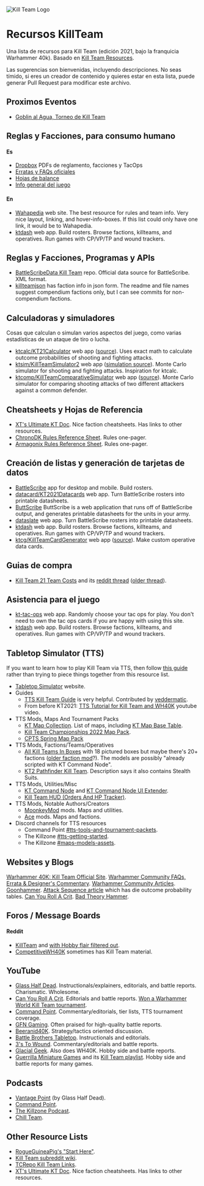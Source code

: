 ![Kill Team Logo](https://polk.armymwr.com/application/files/3616/6359/7478/Screen_Shot_2022-09-19_at_9.24.09_AM.png)

# Recursos KillTeam
Una lista de recursos para Kill Team (edición 2021, bajo la franquicia Warhammer 40k). Basado en [Kill Team Resources](https://github.com/jmegner/KillTeamResources).

Las sugerencias son bienvenidas, incluyendo descripciones. No seas tímido, si eres un creador de contenido y quieres estar en esta lista, puede generar Pull Request para modificar este archivo. 

## Proximos Eventos
- [Goblin al Agua, Torneo de Kill Team](https://docs.google.com/document/d/1OzqsuHwolR9n4CRu64_IpyxXsWiBGIft)

## Reglas y Facciones, para consumo humano

#### Es
- [Dropbox](https://www.dropbox.com/sh/fjbigqwzwabvvt0/AABQqyCG35JjqHUvRrIDVH55a?dl=0) PDFs de reglamento, facciones y TacOps
- [Erratas y FAQs oficiales](https://www.warhammer-community.com/faqs/#kill-team)
- [Hojas de balance]( https://www.warhammer-community.com/downloads/#kill-team )
- [Info general del juego](https://www.figma.com/proto/afDDLj18Fz4vbwQc3jw0TF/Index?page-id=0%3A1&node-id=2%3A3&viewport=349%2C48%2C1.37&scaling=scale-down-width)

#### En
- [Wahapedia](https://wahapedia.ru/kill-team2/the-rules/introduction/) web site.  The best resource for rules and team info.  Very nice layout, linking, and hover-info-boxes. If this list could only have one link, it would be to Wahapedia.
- [ktdash](https://ktdash.app/) web app.  Build rosters. Browse factions, killteams, and operatives. Run games with CP/VP/TP and wound trackers.


## Reglas y Facciones, Programas y APIs

- [BattleScribeData Kill Team](https://github.com/BSData/wh40k-killteam) repo.  Official data source for BattleScribe.  XML format.
- [killteamjson](https://github.com/vjosset/killteamjson) has faction info in json form.  The readme and file names suggest compendium factions only, but I can see commits for non-compendium factions.


## Calculadoras y simuladores

Cosas que calculan o simulan varios aspectos del juego, como varias estadísticas de un ataque de tiro o lucha.

- [ktcalc/KT21Calculator](https://jmegner.github.io/KT21Calculator/) web app ([source](https://github.com/jmegner/KT21Calculator)).  Uses exact math to calculate outcome probabilities of shooting and fighting attacks.
- [ktsim/KillTeamSimulator2](http://kt2.doit-cms.ru/) web app ([simulation source](https://github.com/ramainen/godicepool)).  Monte Carlo simulator for shooting and fighting attacks.  Inspiration for ktcalc.
- [ktcomp/KillTeamComparativeSimulator](https://denampavel.shinyapps.io/KTSim/) web app ([source](https://github.com/DenamPavel/KillTeamSim)).  Monte Carlo simulator for comparing shooting attacks of two different attackers against a common defender.

## Cheatsheets y Hojas de Referencia

- [XT's Ultimate KT Doc](https://docs.google.com/document/d/1wAl4sNYcqybYCYANLbLFYbXuvRfp1PNPGlzr_YGWvtY).  Nice faction cheatsheets.  Has links to other resources.
- [ChronoDK Rules Reference Sheet](https://drive.google.com/file/d/1kgToAvu_TXRmAQIA1kkdLKih4rCJOE6u). Rules one-pager.
- [Armagonix Rules Reference Sheet](https://www.reddit.com/r/killteam/comments/pck4o4/after_some_playtesting_i_have_improved_my_kt21/).  Rules one-pager.

## Creación de listas y generación de tarjetas de datos

- [BattleScribe](https://www.battlescribe.net/) app for desktop and mobile.  Build rosters.
- [datacard/KT2021Datacards](https://datacard.app/) web app.  Turn BattleScribe rosters into printable datasheets.
- [ButtScribe](https://buttscri.be/) ButtScribe is a web application that runs off of BattleScribe output, and generates printable datasheets for the units in your army. 
- [dataslate](https://dataslate.rocks/) web app.  Turn BattleScribe rosters into printable datasheets.
- [ktdash](https://ktdash.app/) web app.  Build rosters. Browse factions, killteams, and operatives. Run games with CP/VP/TP and wound trackers.
- [ktcg/KillTeamCardGenerator](https://ktcg.netlify.app/) web app ([source](https://github.com/magralol/ktcg)).  Make custom operative data cards.

## Guias de compra

* [Kill Team 21 Team Costs](https://docs.google.com/spreadsheets/d/1FyS0Z4h1s2IicJ-riH696Sf58-DYIzz0-qf7YPlZ2GI) and its [reddit thread](https://www.reddit.com/r/killteam/comments/py9hz4/kt_min_team_costs_by_faction_updated_with_gbp/) ([older thread](https://www.reddit.com/r/killteam/comments/pafol0/how_much_does_it_cost_to_get_into_kt21_version_11/)).

## Asistencia para el juego

* [kt-tac-ops](https://kt-tac-ops.com/) web app.  Randomly choose your tac ops for play.  You don't need to own the tac ops cards if you are happy with using this site.
* [ktdash](https://ktdash.app/) web app.  Build rosters. Browse factions, killteams, and operatives. Run games with CP/VP/TP and wound trackers.

## Tabletop Simulator (TTS)

If you want to learn how to play Kill Team via TTS, then follow [this guide](TTS-Beginners-guide.md) rather than trying to piece things together from this resource list.

* [Tabletop Simulator](https://www.tabletopsimulator.com/) website.
* Guides
  * [TTS Kill Team Guide](TTS-Beginners-guide.md) is very helpful.  Contributed by [veddermatic](https://github.com/veddermatic).
  * From before KT2021: [TTS Tutorial for Kill Team and WH40K](https://www.youtube.com/watch?v=eXdofSlE4jQ) youtube video.
* TTS Mods, Maps And Tournament Packs
    * [KT Map Collection](https://steamcommunity.com/sharedfiles/filedetails/?id=2577079549).  List of maps, including [KT Map Base Table](https://steamcommunity.com/sharedfiles/filedetails/?id=2574389665).
    * [Kill Team Championships 2022 Map Pack](https://steamcommunity.com/sharedfiles/filedetails/?id=2704352000).
    * [CPTS Spring Map Pack](https://steamcommunity.com/workshop/filedetails/?id=2780116850)
* TTS Mods, Factions/Teams/Operatives
  * [All Kill Teams In Boxes](https://steamcommunity.com/sharedfiles/filedetails/?id=2699529917) with 18 pictured boxes but maybe there's 20+ factions ([older faction mod](https://steamcommunity.com/sharedfiles/filedetails/?id=2646420609)?).  The models are possibly "already scripted with KT Command Node".
  * [KT2 Pathfinder Kill Team](https://steamcommunity.com/sharedfiles/filedetails/?id=2736837891).  Description says it also contains Stealth Suits.
* TTS Mods, Utilities/Misc
  * [KT Command Node](https://steamcommunity.com/sharedfiles/filedetails/?id=2614731381) and [KT Command Node UI Extender](https://steamcommunity.com/sharedfiles/filedetails/?id=2722788048).
  * [Kill Team HUD (Orders And HP Tracker)](https://steamcommunity.com/sharedfiles/filedetails/?id=2603448117).
* TTS Mods, Notable Authors/Creators
  * [MoonkeyMod](https://steamcommunity.com/id/moonkey2010/myworkshopfiles) mods.  Maps and utilities.
  * [Ace](https://steamcommunity.com/id/MFGDalas/myworkshopfiles/) mods.  Maps and factions.
* Discord channels for TTS resources
  * Command Point [#tts-tools-and-tournament-packets](https://discord.com/channels/693216170194501704/706513732658003971).
  * The Killzone [#tts-getting-started](https://discord.com/channels/632812643912253450/889632529617944576).
  * The Killzone [#maps-models-assets](https://discord.com/channels/632812643912253450/879091516289740840).

## Websites y Blogs

[Warhammer 40K: Kill Team Official Site](https://warhammer40000.com/kill-team/).
[Warhammer Community FAQs, Errata & Designer's Commentary](https://www.warhammer-community.com/faqs/#kill-team).
[Warhammer Community Articles](https://www.warhammer-community.com/en-us/kill-team/).
[Goonhammer](https://www.goonhammer.com/tag/kill-team/).
[Attack Sequence article](https://www.goonhammer.com/hammer-of-math-kill-team-attack-sequence/) which has die outcome probability tables.
[Can You Roll A Crit](https://canyourollacrit.com/tag/kill-team/).
[Bad Theory Hammer](https://badtheoryhammer.blogspot.com/).

## Foros / Message Boards

#### Reddit
- [KillTeam](https://www.reddit.com/r/killteam/) and [with Hobby flair filtered out](https://www.reddit.com/r/KillTeam/search/?q=(NOT%20flair%3A%27Hobby%27)&restrict_sr=1&sort=new).  
- [CompetitiveWH40K](https://www.reddit.com/r/CompetitiveWH40k/) sometimes has Kill Team material.

## YouTube

- [Glass Half Dead](https://www.youtube.com/channel/UCh0xW4bNI1A9DePS8BY_gug).  Instructionals/explainers, editorials, and battle reports.  Charismatic. Wholesome.
- [Can You Roll A Crit](https://www.youtube.com/c/CanYouRollaCrit).  Editorials and battle reports.  [Won a Warhammer World Kill Team tournament](https://canyourollacrit.com/2021/10/28/warhammer-world-kill-team-october-2021-event-review/).
- [Command Point](https://www.youtube.com/c/CommandPoint). Commentary/editorials, tier lists, TTS tournament coverage.
- [GFN Gaming](https://www.youtube.com/c/GFNGaming).  Often praised for high-quality battle reports.
- [Beeranid40K](https://www.youtube.com/c/BEERANID40k).  Strategy/tactics oriented discussion.
- [Battle Brothers Tabletop](https://www.youtube.com/channel/UCsGpI8Wp6rrHEewoWELV0jg).  Instructionals and editorials.
- [3's To Wound](https://www.youtube.com/c/3StoWound).  Commentary/editorials and battle reports.
- [Glacial Geek](https://www.youtube.com/c/TheGlacialGeek).  Also does WH40K.  Hobby side and battle reports.
- [Guerrilla Miniature Games](https://www.youtube.com/c/GuerrillaMiniatureGames) and its [Kill Team playlist](https://www.youtube.com/playlist?list=PLzrPO7KIAtwXCRg5uMZNrWVnOIwgWWhfi).  Hobby side and battle reports for many games.

## Podcasts

* [Vantage Point](https://getpodcast.com/de/podcast/vantage-point-kill-team-podcast) (by Glass Half Dead).
* [Command Point](https://podcasts.apple.com/us/podcast/command-point/id1487392848).
* [The Killzone Podcast](https://anchor.fm/killzonepodcast).
* [Chill Team](https://podcasts.google.com/feed/aHR0cHM6Ly9jaGlsbHRlYW1wb2QubGlic3luLmNvbS9yc3M?sa=X&ved=2ahUKEwiYxZWrh5r2AhWnhWoFHXzsAf0Q4aUDegQIARAD).

## Other Resource Lists

* [RogueGuineaPig's "Start Here"](https://www.reddit.com/r/killteam/comments/pl30y4/new_to_kill_team_maybe_start_here/).
* [Kill Team subreddit wiki](https://www.reddit.com/r/killteam/wiki/index).
* [TCRepo Kill Team Links](https://tcrepo.com/kill-team-links/).
* [XT's Ultimate KT Doc](https://docs.google.com/document/d/1wAl4sNYcqybYCYANLbLFYbXuvRfp1PNPGlzr_YGWvtY).  Nice faction cheatsheets.  Has links to other resources.
